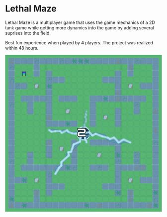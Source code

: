 
# Lethal Maze

Lethal Maze is a multiplayer game that uses the game
mechanics of a 2D tank game while getting more dynamics
into the game by adding several suprises into the field.

Best fun experience when played by 4 players.
The project was realized within 48 hours.

![lethalmaze-screenshot](./asset/lethalmaze.png)


